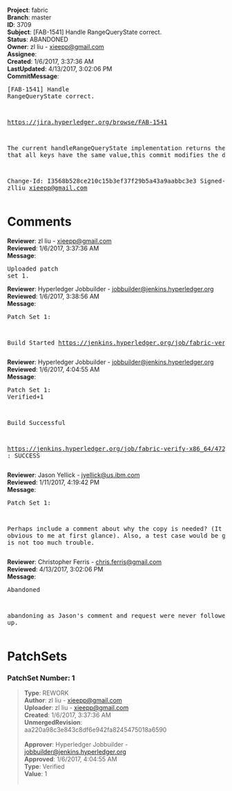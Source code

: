 <strong>Project</strong>: fabric<br><strong>Branch</strong>: master<br><strong>ID</strong>: 3709<br><strong>Subject</strong>: [FAB-1541] Handle RangeQueryState correct.<br><strong>Status</strong>: ABANDONED<br><strong>Owner</strong>: zl liu - xieepp@gmail.com<br><strong>Assignee</strong>:<br><strong>Created</strong>: 1/6/2017, 3:37:36 AM<br><strong>LastUpdated</strong>: 4/13/2017, 3:02:06 PM<br><strong>CommitMessage</strong>:<br><pre>[FAB-1541] Handle RangeQueryState correct.

https://jira.hyperledger.org/browse/FAB-1541

The current handleRangeQueryState implementation returns the result
that all keys have the same value,this commit modifies the defect.

Change-Id: I3568b528ce210c15b3ef37f29b5a43a9aabbc3e3
Signed-off-by: zlliu <xieepp@gmail.com>
</pre><h1>Comments</h1><strong>Reviewer</strong>: zl liu - xieepp@gmail.com<br><strong>Reviewed</strong>: 1/6/2017, 3:37:36 AM<br><strong>Message</strong>: <pre>Uploaded patch set 1.</pre><strong>Reviewer</strong>: Hyperledger Jobbuilder - jobbuilder@jenkins.hyperledger.org<br><strong>Reviewed</strong>: 1/6/2017, 3:38:56 AM<br><strong>Message</strong>: <pre>Patch Set 1:

Build Started https://jenkins.hyperledger.org/job/fabric-verify-x86_64/4729/</pre><strong>Reviewer</strong>: Hyperledger Jobbuilder - jobbuilder@jenkins.hyperledger.org<br><strong>Reviewed</strong>: 1/6/2017, 4:04:55 AM<br><strong>Message</strong>: <pre>Patch Set 1: Verified+1

Build Successful 

https://jenkins.hyperledger.org/job/fabric-verify-x86_64/4729/ : SUCCESS</pre><strong>Reviewer</strong>: Jason Yellick - jyellick@us.ibm.com<br><strong>Reviewed</strong>: 1/11/2017, 4:19:42 PM<br><strong>Message</strong>: <pre>Patch Set 1:

Perhaps include a comment about why the copy is needed? (It was not obvious to me at first glance).  Also, a test case would be great if it is not too much trouble.</pre><strong>Reviewer</strong>: Christopher Ferris - chris.ferris@gmail.com<br><strong>Reviewed</strong>: 4/13/2017, 3:02:06 PM<br><strong>Message</strong>: <pre>Abandoned

abandoning as Jason's comment and request were never followed up.</pre><h1>PatchSets</h1><h3>PatchSet Number: 1</h3><blockquote><strong>Type</strong>: REWORK<br><strong>Author</strong>: zl liu - xieepp@gmail.com<br><strong>Uploader</strong>: zl liu - xieepp@gmail.com<br><strong>Created</strong>: 1/6/2017, 3:37:36 AM<br><strong>UnmergedRevision</strong>: aa220a98c3e843c8df6e942fa8245475018a6590<br><br><strong>Approver</strong>: Hyperledger Jobbuilder - jobbuilder@jenkins.hyperledger.org<br><strong>Approved</strong>: 1/6/2017, 4:04:55 AM<br><strong>Type</strong>: Verified<br><strong>Value</strong>: 1<br><br></blockquote>